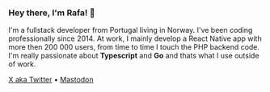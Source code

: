 ### Hey there, I'm Rafa! 👋

I'm a fullstack developer from Portugal living in Norway. I've been coding professionally since 2014. At work, I mainly develop a React Native app with more then 200 000 users, from time to time I touch the PHP backend code. I'm really passionate about **Typescript** and **Go** and thats what I use outside of work.

[X aka Twitter](https://x.com/rafacanical) • [Mastodon](https://mastodon.social/@rafatrace)
